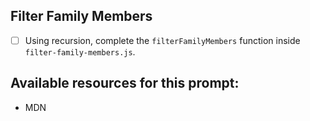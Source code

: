 ## Filter Family Members

* [ ] Using recursion, complete the `filterFamilyMembers` function inside `filter-family-members.js`.

## Available resources for this prompt:
* MDN
